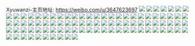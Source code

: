 Xyuwanzi-主页地址: https://weibo.com/u/3647623697 
![](https://wx4.sinaimg.cn/mw2000/d96a5211ly1h95vwdnvxyj22c0340u10.jpg) 
![](https://wx4.sinaimg.cn/mw2000/d96a5211ly1h8mcvglcckj22bv33u1l0.jpg) 
![](https://wx4.sinaimg.cn/mw2000/d96a5211ly1h8jgjim2w4j21mo269qv6.jpg) 
![](https://wx4.sinaimg.cn/mw2000/d96a5211ly1h8jgjv2p9lj21s82dne83.jpg) 
![](https://wx4.sinaimg.cn/mw2000/d96a5211ly1h8jgpxu982j22c0340b2d.jpg) 
![](https://wx4.sinaimg.cn/mw2000/d96a5211ly1h8jgq7m8qpj22c0341e83.jpg) 
![](https://wx4.sinaimg.cn/mw2000/d96a5211ly1h82pg87x1zj20u0190wrm.jpg) 
![](https://wx4.sinaimg.cn/mw2000/d96a5211ly1h82pg97iqaj20u0190gv0.jpg) 
![](https://wx4.sinaimg.cn/mw2000/d96a5211ly1h82pg7qhi5j20u0190guz.jpg) 
![](https://wx4.sinaimg.cn/mw2000/d96a5211ly1h82pg3sp8cj22c0340u0z.jpg) 
![](https://wx4.sinaimg.cn/mw2000/d96a5211ly1h82pg8zj6rj21900u0n7r.jpg) 
![](https://wx4.sinaimg.cn/mw2000/d96a5211ly1h82pg8mtt9j20u119014c.jpg) 
![](https://wx4.sinaimg.cn/mw2000/d96a5211ly1h7xpc4i52tj22c0341x6p.jpg) 
![](https://wx4.sinaimg.cn/mw2000/d96a5211ly1h7xpckocwgj22c0341b2a.jpg) 
![](https://wx4.sinaimg.cn/mw2000/d96a5211ly1h7xpcni8pcj21o02804qp.jpg) 
![](https://wx4.sinaimg.cn/mw2000/d96a5211ly1h7xpcz2jv6j21o02801kx.jpg) 
![](https://wx4.sinaimg.cn/mw2000/d96a5211ly1h7hw7thuwrj224c36cqv5.jpg) 
![](https://wx4.sinaimg.cn/mw2000/d96a5211ly1h7hw9jkfeuj236c24eu0y.jpg) 
![](https://wx4.sinaimg.cn/mw2000/d96a5211ly1h7hw8nc3iej224c36cu0y.jpg) 
![](https://wx4.sinaimg.cn/mw2000/d96a5211ly1h7hwa1lclgj21o0280e82.jpg) 
![](https://wx4.sinaimg.cn/mw2000/d96a5211ly1h6s666ln6rj20u01hc7lx.jpg) 
![](https://wx4.sinaimg.cn/mw2000/d96a5211ly1h60dofzn1ej22c0340u0x.jpg) 
![](https://wx4.sinaimg.cn/mw2000/d96a5211ly1h5zj9pno2dj22c0341npd.jpg) 
![](https://wx4.sinaimg.cn/mw2000/d96a5211ly1h5zj9tal41j22c035du10.jpg) 
![](https://wx4.sinaimg.cn/mw2000/d96a5211gy1h46vpe1pgsj22c02c01kz.jpg) 
![](https://wx4.sinaimg.cn/mw2000/d96a5211gy1h46vmcw1cej23402c0hdw.jpg) 
![](https://wx4.sinaimg.cn/mw2000/d96a5211gy1h46vmtt82oj22c0340hdu.jpg) 
![](https://wx4.sinaimg.cn/mw2000/d96a5211gy1h46vm92ppwj22c03404qr.jpg) 
![](https://wx4.sinaimg.cn/mw2000/d96a5211gy1h46vmxp2syj23402c0hdv.jpg) 
![](https://wx4.sinaimg.cn/mw2000/d96a5211gy1h46vmfl43xj21o0280h6e.jpg) 
![](https://wx4.sinaimg.cn/mw2000/d96a5211gy1h46vmigq3tj22c02c0hdt.jpg) 
![](https://wx4.sinaimg.cn/mw2000/d96a5211ly1h3hbw1h5cpj224l2u44qq.jpg) 
![](https://wx4.sinaimg.cn/mw2000/d96a5211ly1h3hbwb956aj22c0341b2a.jpg) 
![](https://wx4.sinaimg.cn/mw2000/d96a5211ly1h3hbwi7dwlj22c0340qv6.jpg) 
![](https://wx4.sinaimg.cn/mw2000/d96a5211ly1h3bnozplgkj20zk1ben7l.jpg) 
![](https://wx4.sinaimg.cn/mw2000/d96a5211ly1h317ba5rfjj20wi1y7dtj.jpg) 
![](https://wx4.sinaimg.cn/mw2000/d96a5211ly1h317b9dzdkj22c033vx6p.jpg) 
![](https://wx4.sinaimg.cn/mw2000/d96a5211ly1h317bazpgdj20wi1y7dwu.jpg) 
![](https://wx4.sinaimg.cn/mw2000/d96a5211ly1h317bd7kbfj22ao1j4b2a.jpg) 
![](https://wx4.sinaimg.cn/mw2000/d96a5211ly1h317bebjrzj22ao1j47wh.jpg) 
![](https://wx4.sinaimg.cn/mw2000/d96a5211ly1h317bglp5cj21uo18gu0x.jpg) 
![](https://wx4.sinaimg.cn/mw2000/d96a5211ly1h317brvwh8j22c033v4qs.jpg) 
![](https://wx4.sinaimg.cn/mw2000/d96a5211ly1h317bn7cvxj223u35sqv7.jpg) 
![](https://wx4.sinaimg.cn/mw2000/d96a5211ly1h317bhps2zj21j11j1npd.jpg) 
![](https://wx4.sinaimg.cn/mw2000/d96a5211ly1h317bj60b6j21le1291kx.jpg) 
![](https://wx4.sinaimg.cn/mw2000/d96a5211ly1h317biafp3j20uz0uzaiq.jpg) 
![](https://wx4.sinaimg.cn/mw2000/d96a5211ly1h317bpco5qj22ao1j4qv6.jpg) 
![](https://wx4.sinaimg.cn/mw2000/d96a5211ly1h2yhqyizy3j20u0140ade.jpg) 
![](https://wx4.sinaimg.cn/mw2000/d96a5211ly1h2yhqyuxe0j20u0140wg4.jpg) 
![](https://wx4.sinaimg.cn/mw2000/d96a5211ly1h2yhqzd0fgj20u0140n11.jpg) 
![](https://wx4.sinaimg.cn/mw2000/d96a5211ly1h2yhqzrt62j20u00u077s.jpg) 
![](https://wx4.sinaimg.cn/mw2000/d96a5211ly1h2bof9sloaj22801o0kjl.jpg) 
![](https://wx4.sinaimg.cn/mw2000/d96a5211ly1h29ckmur5tj20vr16caih.jpg) 
![](https://wx4.sinaimg.cn/mw2000/d96a5211ly1h1t9zl5du9j21uo18gnoq.jpg) 
![](https://wx4.sinaimg.cn/mw2000/d96a5211ly1h1t9zlocjij21uo18g7wh.jpg) 
![](https://wx4.sinaimg.cn/mw2000/d96a5211ly1h1t9zmqlqaj21j42ao1ky.jpg) 
![](https://wx4.sinaimg.cn/mw2000/d96a5211ly1h1t9zpkf88j22c0340nph.jpg) 
![](https://wx4.sinaimg.cn/mw2000/d96a5211ly1h1t9zqhev8j21l41221kr.jpg) 
![](https://wx4.sinaimg.cn/mw2000/d96a5211ly1h1t9zt757zj22c0340x6q.jpg) 
![](https://wx4.sinaimg.cn/mw2000/d96a5211ly1h1t9zvj60qj21uo18g1kx.jpg) 
![](https://wx4.sinaimg.cn/mw2000/d96a5211ly1h1t9zy0pjyj22ac340u0y.jpg) 
![](https://wx4.sinaimg.cn/mw2000/d96a5211ly1h1ta0059knj22c033y1l0.jpg) 
![](https://wx4.sinaimg.cn/mw2000/d96a5211ly1h1ta016x9jj22ao1j4u0x.jpg) 
![](https://wx4.sinaimg.cn/mw2000/d96a5211ly1h1ta02c669j22ao1j4qv5.jpg) 
![](https://wx4.sinaimg.cn/mw2000/d96a5211ly1h1bry271o5j23401r04qq.jpg) 
![](https://wx4.sinaimg.cn/mw2000/d96a5211ly1h1bryf5iovj23402c07wi.jpg) 
![](https://wx4.sinaimg.cn/mw2000/d96a5211ly1h08oslc0qhj223u35s1kz.jpg) 
![](https://wx4.sinaimg.cn/mw2000/d96a5211ly1h08osmim25j223u35skjn.jpg) 
![](https://wx4.sinaimg.cn/mw2000/d96a5211ly1h08osozqmlj223u35shdt.jpg) 
![](https://wx4.sinaimg.cn/mw2000/d96a5211ly1h08oso8a6sj21nm2hghdv.jpg) 
![](https://wx4.sinaimg.cn/mw2000/d96a5211ly1h08osjtyejj222m340u0x.jpg) 
![](https://wx4.sinaimg.cn/mw2000/d96a5211ly1h08ossjhkej223u35s4qq.jpg) 
![](https://wx4.sinaimg.cn/mw2000/d96a5211ly1h08osqrwfrj223u35sb2b.jpg) 
![](https://wx4.sinaimg.cn/mw2000/d96a5211ly1h08ospvutkj223u35s1kz.jpg) 
![](https://wx4.sinaimg.cn/mw2000/d96a5211ly1h08oski5xtj223u35su0y.jpg) 
![](https://wx4.sinaimg.cn/mw2000/d96a5211ly1h07ezexfgaj23402c0e84.jpg) 
![](https://wx4.sinaimg.cn/mw2000/d96a5211ly1h07ezddk6oj23402c0x6s.jpg) 
![](https://wx4.sinaimg.cn/mw2000/d96a5211ly1h07ez8l3h7j21sc2ds7wj.jpg) 
![](https://wx4.sinaimg.cn/mw2000/d96a5211ly1h07ezb7s7ej222n22n7wk.jpg) 
![](https://wx4.sinaimg.cn/mw2000/d96a5211ly1h03zjwbstaj22by2fqu0z.jpg) 
![](https://wx4.sinaimg.cn/mw2000/d96a5211ly1h03zjxxutaj21o02807wh.jpg) 
![](https://wx4.sinaimg.cn/mw2000/d96a5211ly1h03zjud5ryj22c02c0x6p.jpg) 
![](https://wx4.sinaimg.cn/mw2000/d96a5211ly1h03zk4o82yj22c02c0x6p.jpg) 
![](https://wx4.sinaimg.cn/mw2000/d96a5211ly1h03zk5k6j2j21o0280qv5.jpg) 
![](https://wx4.sinaimg.cn/mw2000/d96a5211ly1h03zk8e723j21d41tjtll.jpg) 
![](https://wx4.sinaimg.cn/mw2000/d96a5211ly1h03zkcuoemj22c0340npd.jpg) 
![](https://wx4.sinaimg.cn/mw2000/d96a5211ly1h03zlkxeyvj21sk2e2kjl.jpg) 
![](https://wx4.sinaimg.cn/mw2000/d96a5211ly1gzyabfnvzrj21zz1zz7wi.jpg) 
![](https://wx4.sinaimg.cn/mw2000/d96a5211ly1gzyabetj34j22c0340x6q.jpg) 
![](https://wx4.sinaimg.cn/mw2000/d96a5211gy1gzbuaj8tfuj21ir1irhdt.jpg) 
![](https://wx4.sinaimg.cn/mw2000/d96a5211gy1gzbuaq235tj22c0340hdw.jpg) 
![](https://wx4.sinaimg.cn/mw2000/d96a5211gy1gzbuaicc8ej21ur1urkjm.jpg) 
